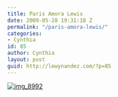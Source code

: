 ```yaml
---
title: Paris Amora Lewis
date: 2009-05-28 19:31:18 Z
permalink: "/paris-amora-lewis/"
categories:
- Cynthia
id: 85
author: Cynthia
layout: post
guid: http://lewynandez.com/?p=85
---
```


<a href="http://i2.wp.com/lewynandez.com/wp-content/uploads/2009/05/img_8992.jpg" rel="lightbox[85]"><img class="alignleft size-thumbnail wp-image-84" title="img_8992" src="http://i2.wp.com/lewynandez.com/wp-content/uploads/2009/05/img_8992.jpg?resize=150%2C150" alt="img_8992" data-recalc-dims="1" /></a></p>